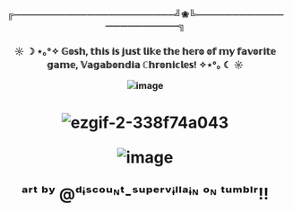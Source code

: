 <h3 align="center"> ╔⏤⏤⏤⏤⏤⏤⏤⏤⏤⏤⏤⏤⏤⏤⏤⏤⏤⏤⏤⏤⏤⏤╝❀╚⏤⏤⏤⏤⏤⏤⏤⏤⏤⏤⏤⏤⏤⏤⏤⏤⏤⏤⏤⏤⏤⏤╗
<h3 align="center">  ☼ ☽ ⋆｡°✧ 𝔾𝕠𝕤𝕙, 𝕥𝕙𝕚𝕤 𝕚𝕤 𝕛𝕦𝕤𝕥 𝕝𝕚𝕜𝕖 𝕥𝕙𝕖 𝕙𝕖𝕣𝕠 𝕠𝕗 𝕞𝕪 𝕗𝕒𝕧𝕠𝕣𝕚𝕥𝕖 𝕘𝕒𝕞𝕖, 𝕍𝕒𝕘𝕒𝕓𝕠𝕟𝕕𝕚𝕒 ℂ𝕙𝕣𝕠𝕟𝕚𝕔𝕝𝕖𝕤!  ✧⋆°｡ ☾ ☼

![image](https://64.media.tumblr.com/4e1f12160f335ea328b004d0be86703d/0b248517e794b252-fe/s2048x3072/13f9663be1e200a0f22e9a9fbf7a904b8ad7ad44.pnj) 

<h1 align="center">

![ezgif-2-338f74a043](https://64.media.tumblr.com/207057006a022a4507fc80fb1f12c091/7b410b76f31fd748-b5/s400x600/212a9ae3de39a1dda8ed5522ca66c2610aced39c.pnj)

![image](https://64.media.tumblr.com/ba2672aa0ae31d0e3dad26ee88714894/0b248517e794b252-13/s2048x3072/c8d549e776d32842f33b78777f0f85c99a651ecd.pnj)



ᵃʳᵗ ᵇʸ @ᵈᶤˢᶜᵒᵘᶰᵗ-ˢᵘᵖᵉʳᵛᶤˡˡᵃᶤᶰ ᵒᶰ ᵗᵘᵐᵇˡʳ!!
